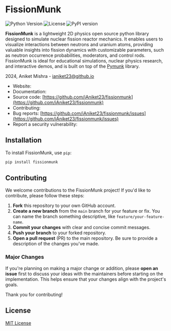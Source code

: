 # FissionMunk

![Python Version](https://img.shields.io/badge/python-3.8%2B-blue)
![License](https://img.shields.io/badge/license-MIT-green)
![PyPI version](https://badge.fury.io/py/fissionmunk.svg)

**FissionMunk** is a lightweight 2D physics open source python library designed to simulate nuclear fission reactor mechanics. It enables users to visualize interactions between neutrons and uranium atoms, providing valuable insights into fission dynamics with customizable parameters, such as neutron occurrence probabilities, moderators, and control rods. FissionMunk is ideal for educational simulations, nuclear physics research, and interactive demos, and is built on top of the [Pymunk](http://www.pymunk.org/) library.

2024, Aniket Mishra - [ianiket23@github.io](https://ianiket23.github.io/)

- Website:
- Documentation:  
- Source code: [https://github.com/iAniket23/fissionmunk](https://github.com/iAniket23/fissionmunk)  
- Contributing:
- Bug reports: [https://github.com/iAniket23/fissionmunk/issues](https://github.com/iAniket23/fissionmunk/issues)  
- Report a security vulnerability:

## Installation

To install FissionMunk, use `pip`:
```bash
pip install fissionmunk
```

## Contributing

We welcome contributions to the FissionMunk project! If you'd like to contribute, please follow these steps:

1. **Fork** this repository to your own GitHub account.
2. **Create a new branch** from the `main` branch for your feature or fix. You can name the branch something descriptive, like `feature/your-feature-name`.
3. **Commit your changes** with clear and concise commit messages.
4. **Push your branch** to your forked repository.
5. **Open a pull request** (PR) to the main repository. Be sure to provide a description of the changes you've made.

### Major Changes
If you're planning on making a major change or addition, please **open an issue** first to discuss your ideas with the maintainers before starting on the implementation. This helps ensure that your changes align with the project's goals.

Thank you for contributing!

## License
[MIT License](LICENSE)